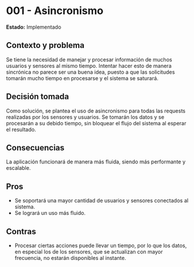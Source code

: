 # 001 - Asincronismo

**Estado:** Implementado

## Contexto y problema
Se tiene la necesidad de manejar y procesar información de muchos usuarios y sensores al mismo tiempo. Intentar hacer esto de manera sincrónica no parece ser una buena idea, puesto a que las solicitudes tomarán mucho tiempo en procesarse y el sistema se saturará.

## Decisión tomada
Como solución, se plantea el uso de asincronismo para todas las requests realizadas por los sensores y usuarios. Se tomarán los datos y se procesarán a su debido tiempo, sin bloquear el flujo del sistema al esperar el resultado.

## Consecuencias
La aplicación funcionará de manera más fluida, siendo más performante y escalable.

## Pros
- Se soportará una mayor cantidad de usuarios y sensores conectados al sistema.
- Se logrará un uso más fluido.

## Contras
- Procesar ciertas acciones puede llevar un tiempo, por lo que los datos, en especial los de los sensores, que se actualizan con mayor frecuencia, no estarán disponibles al instante.
